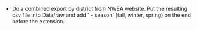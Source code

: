 * Do a combined export by district from NWEA website. Put the resulting csv file into Data/raw and add ' - season' (fall, winter, spring) on the end before the extension.